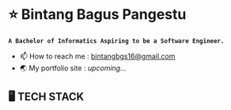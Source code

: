 # ⭐ Bintang Bagus Pangestu
**`A Bachelor of Informatics Aspiring to be a Software Engineer.`**  

* 📫 How to reach me : bintangbgs16@gmail.com
* 🌏 My portfolio site : *upcoming...*

## 🖥️ TECH STACK
